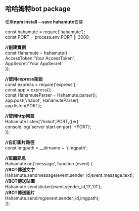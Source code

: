 **哈哈姆特bot package**  
-----------------
使用**npm install --save hahamute**安裝

const hahamute = require('hahamute');  
const PORT = process.env.PORT || 3000;  

**//創建實例**  
const Hahamute = hahamute({  
    AccessToken:'Your AccessToken',  
    AppSecret:'Your AppSecret'  
});  

**//使用express架設**  
const express = require('express');  
const app = express();  
const HahamuteParser = Hahamute.parser();  
app.post('/habot', HahamuteParser);  
app.listen(PORT);  

**//使用http架設**  
Hahamute.listen('/habot',PORT,()=>{  
    console.log('server start on port '+PORT);  
});

**//自訂圖片路徑**  
const imgpath =  __dirname + '/imgpath';  

**//監聽訊息**  
Hahamute.on('message', function (event) {  
    **//BOT傳送文字**  
    Hahamute.sendmessage(event.sender_id,event.message.text);  
    **//BOT傳送貼圖**  
    Hahamute.sendsticker(event.sender_id,'9','01');  
    **//BOT傳送圖片**   
    Hahamute.sendimg(event.sender_id,imgpath);  
});  



